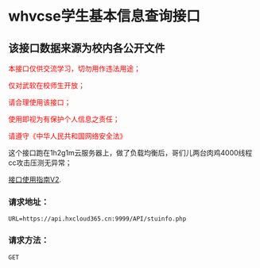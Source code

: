 # whvcse学生基本信息查询接口

## 该接口数据来源为校内各公开文件
<font color=red>本接口仅供交流学习，切勿用作违法用途；

仅对武软在校师生开放；

请合理使用该接口；

使用即视为有保护个人信息之责任；

请遵守《中华人民共和国网络安全法》
</font>

这个接口跑在1h2g1m云服务器上，做了负载均衡后，哥们儿两台肉鸡4000线程cc攻击压测无异常；

[接口使用指南V2](http://mp.weixin.qq.com/s?__biz=Mzg3NzA5ODYwMg==&mid=2247483742&idx=1&sn=790f742718d3e3ff06f7e156a424e032&chksm=cf29625bf85eeb4dbcf5edbd836312c38de9e2b962b62a1f1743d6c89987324d5f7c6a9d9659&mpshare=1&scene=23&srcid=&sharer_sharetime=1593657175024&sharer_shareid=bd451472098b909c977b4bea5d828a86#rd
). 

### 请求地址：
    URL=https://api.hxcloud365.cn:9999/API/stuinfo.php
### 请求方法：
    GET
